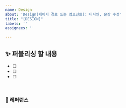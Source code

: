 ```yaml
---
name: Design
about: 'Design(페이지 경로 또는 컴포넌트): 디자인, 문장 수정'
title: "[DESIGN]"
labels: ''
assignees: ''

---
```


## ✨ 퍼블리싱 할 내용

- [ ]
- [ ]
- [ ]

<br>

### 📕 레퍼런스
